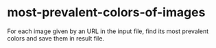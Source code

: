 # most-prevalent-colors-of-images
For each image given by an URL in the input file, find its most prevalent colors and save them in result file.

